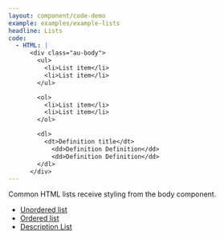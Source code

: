 ```yaml
---
layout: component/code-demo
example: examples/example-lists
headline: Lists
code:
  - HTML: |
      <div class="au-body">
        <ul>
          <li>List item</li>
          <li>List item</li>
        </ul>

        <ol>
          <li>List item</li>
          <li>List item</li>
        </ol>

        <dl>
          <dt>Definition title</dt>
            <dd>Definition Definition</dd>
            <dd>Definition Definition</dd>
        </dl>
      </div>
---
```


Common HTML lists receive styling from the body component.

- [Unordered list](https://developer.mozilla.org/en-US/docs/Web/HTML/Element/ul)
- [Ordered list](https://developer.mozilla.org/en-US/docs/Web/HTML/Element/ol)
- [Description List](https://developer.mozilla.org/en-US/docs/Web/HTML/Element/dl)
